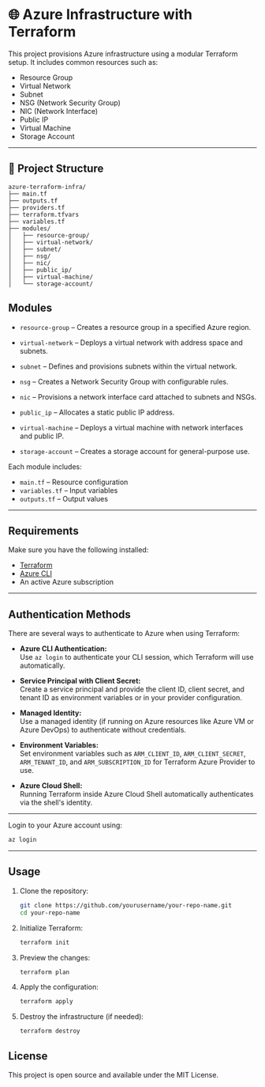 # 🌐 Azure Infrastructure with Terraform

This project provisions Azure infrastructure using a modular Terraform setup. It includes common resources such as:

- Resource Group
- Virtual Network
- Subnet
- NSG (Network Security Group)
- NIC (Network Interface)
- Public IP
- Virtual Machine
- Storage Account

---

## 📁 Project Structure

```
azure-terraform-infra/
├── main.tf
├── outputs.tf
├── providers.tf
├── terraform.tfvars
├── variables.tf
├── modules/
│   ├── resource-group/
│   ├── virtual-network/
│   ├── subnet/
│   ├── nsg/
│   ├── nic/
│   ├── public_ip/
│   ├── virtual-machine/
│   └── storage-account/
```
## Modules

- `resource-group` – Creates a resource group in a specified Azure region.

- `virtual-network` – Deploys a virtual network with address space and subnets.

- `subnet` – Defines and provisions subnets within the virtual network.

- `nsg` – Creates a Network Security Group with configurable rules.

- `nic` – Provisions a network interface card attached to subnets and NSGs.

- `public_ip` – Allocates a static public IP address.

- `virtual-machine` – Deploys a virtual machine with network interfaces and public IP.

- `storage-account` – Creates a storage account for general-purpose use.

Each module includes:
- `main.tf` – Resource configuration
- `variables.tf` – Input variables
- `outputs.tf` – Output values

---

## Requirements

Make sure you have the following installed:

- [Terraform](https://developer.hashicorp.com/terraform/downloads)
- [Azure CLI](https://learn.microsoft.com/en-us/cli/azure/install-azure-cli)
- An active Azure subscription
---

## Authentication Methods

There are several ways to authenticate to Azure when using Terraform:

- **Azure CLI Authentication:**  
  Use `az login` to authenticate your CLI session, which Terraform will use automatically.

- **Service Principal with Client Secret:**  
  Create a service principal and provide the client ID, client secret, and tenant ID as environment variables or in your provider configuration.

- **Managed Identity:**  
  Use a managed identity (if running on Azure resources like Azure VM or Azure DevOps) to authenticate without credentials.

- **Environment Variables:**  
  Set environment variables such as `ARM_CLIENT_ID`, `ARM_CLIENT_SECRET`, `ARM_TENANT_ID`, and `ARM_SUBSCRIPTION_ID` for Terraform Azure Provider to use.

- **Azure Cloud Shell:**  
  Running Terraform inside Azure Cloud Shell automatically authenticates via the shell's identity.


---

Login to your Azure account using:

```bash
az login
```
---
##  Usage

1. Clone the repository:

    ```bash
    git clone https://github.com/yourusername/your-repo-name.git
    cd your-repo-name
    ```

2. Initialize Terraform:

    ```bash
    terraform init
    ```

3. Preview the changes:

    ```bash
    terraform plan
    ```
4. Apply the configuration:

    ```bash
    terraform apply
    ```
5. Destroy the infrastructure (if needed):

    ```bash
    terraform destroy
    ```

## License

This project is open source and available under the MIT License.
